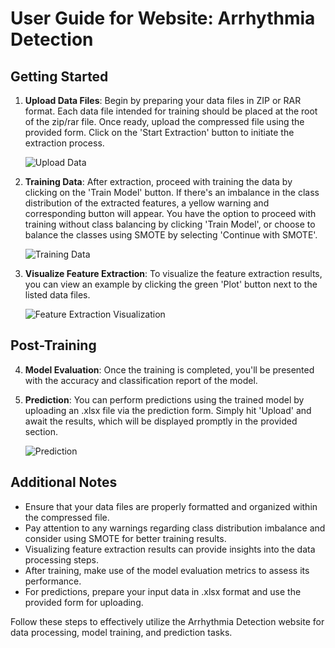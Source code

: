 # User Guide for Website: Arrhythmia Detection

## Getting Started

1. **Upload Data Files**: Begin by preparing your data files in ZIP or RAR format. Each data file intended for training should be placed at the root of the zip/rar file. Once ready, upload the compressed file using the provided form. Click on the 'Start Extraction' button to initiate the extraction process.

   ![Upload Data](https://github.com/GianEgaa/Arrhythmia-Detection/assets/90212308/166e9477-422e-46c7-845b-dfc333d1f7dd)

2. **Training Data**: After extraction, proceed with training the data by clicking on the 'Train Model' button. If there's an imbalance in the class distribution of the extracted features, a yellow warning and corresponding button will appear. You have the option to proceed with training without class balancing by clicking 'Train Model', or choose to balance the classes using SMOTE by selecting 'Continue with SMOTE'.

   ![Training Data](https://github.com/GianEgaa/Arrhythmia-Detection/assets/90212308/c45e17fe-d3f7-4c84-a5f2-101f6d983e83)

3. **Visualize Feature Extraction**: To visualize the feature extraction results, you can view an example by clicking the green 'Plot' button next to the listed data files.

   ![Feature Extraction Visualization](https://github.com/GianEgaa/Arrhythmia-Detection/assets/90212308/059241b8-d003-44ad-a567-e6b5f9eeca2f)

## Post-Training

4. **Model Evaluation**: Once the training is completed, you'll be presented with the accuracy and classification report of the model.

5. **Prediction**: You can perform predictions using the trained model by uploading an .xlsx file via the prediction form. Simply hit 'Upload' and await the results, which will be displayed promptly in the provided section.

   ![Prediction](https://github.com/GianEgaa/Arrhythmia-Detection/assets/90212308/c7436d36-1c4e-450f-a7c2-b93878dc949a)

## Additional Notes

- Ensure that your data files are properly formatted and organized within the compressed file.
- Pay attention to any warnings regarding class distribution imbalance and consider using SMOTE for better training results.
- Visualizing feature extraction results can provide insights into the data processing steps.
- After training, make use of the model evaluation metrics to assess its performance.
- For predictions, prepare your input data in .xlsx format and use the provided form for uploading.

Follow these steps to effectively utilize the Arrhythmia Detection website for data processing, model training, and prediction tasks.
